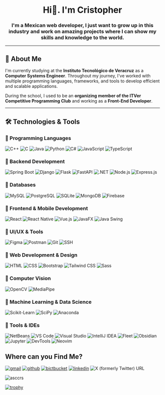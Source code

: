 # <h1 align="center">Hi👋. I'm Cristopher</h1>

<h3 align="center">I'm a Mexican web developer, I just want to grow up in this industry and work on amazing projects where I can show my skills and knowledge to the world.</h3>

---

## 🚀 About Me  
I'm currently studying at the **Instituto Tecnológico de Veracruz** as a **Computer Systems Engineer**. Throughout my journey, I've worked with multiple programming languages, frameworks, and tools to develop efficient and scalable applications.  

During the school, I used to be an **organizing member of the ITVer Competitive Programming Club** and working as a **Front-End Developer**.  

---

## 🛠 Technologies & Tools  

### 🔹 Programming Languages  
![C++](https://img.shields.io/badge/C++-00599C?style=for-the-badge&logo=cplusplus&logoColor=white)  ![C](https://img.shields.io/badge/C-00599C?style=for-the-badge&logo=c&logoColor=white)  ![Java](https://img.shields.io/badge/Java-ED8B00?style=for-the-badge&logo=java&logoColor=white)  ![Python](https://img.shields.io/badge/Python-3776AB?style=for-the-badge&logo=python&logoColor=white)  ![C#](https://img.shields.io/badge/C%23-239120?style=for-the-badge&logo=csharp&logoColor=white)  ![JavaScript](https://img.shields.io/badge/JavaScript-F7DF1E?style=for-the-badge&logo=javascript&logoColor=black)  ![TypeScript](https://img.shields.io/badge/TypeScript-3178C6?style=for-the-badge&logo=typescript&logoColor=white)  

### 🔹 Backend Development  
![Spring Boot](https://img.shields.io/badge/Spring_Boot-6DB33F?style=for-the-badge&logo=spring&logoColor=white)  ![Django](https://img.shields.io/badge/Django-092E20?style=for-the-badge&logo=django&logoColor=white)  ![Flask](https://img.shields.io/badge/Flask-000000?style=for-the-badge&logo=flask&logoColor=white)  ![FastAPI](https://img.shields.io/badge/FastAPI-009688?style=for-the-badge&logo=fastapi&logoColor=white)  ![.NET](https://img.shields.io/badge/.NET-512BD4?style=for-the-badge&logo=dotnet&logoColor=white)  ![Node.js](https://img.shields.io/badge/Node.js-43853D?style=for-the-badge&logo=node.js&logoColor=white)  ![Express.js](https://img.shields.io/badge/Express.js-404D59?style=for-the-badge)  

### 🔹 Databases  
![MySQL](https://img.shields.io/badge/MySQL-4479A1?style=for-the-badge&logo=mysql&logoColor=white)  ![PostgreSQL](https://img.shields.io/badge/PostgreSQL-316192?style=for-the-badge&logo=postgresql&logoColor=white)  ![SQLite](https://img.shields.io/badge/SQLite-003B57?style=for-the-badge&logo=sqlite&logoColor=white)  ![MongoDB](https://img.shields.io/badge/MongoDB-4EA94B?style=for-the-badge&logo=mongodb&logoColor=white)  ![Firebase](https://img.shields.io/badge/Firebase-FFCA28?style=for-the-badge&logo=firebase&logoColor=black)  

### 🔹 Frontend & Mobile Development  
![React](https://img.shields.io/badge/React-61DAFB?style=for-the-badge&logo=react&logoColor=black)  ![React Native](https://img.shields.io/badge/React_Native-61DAFB?style=for-the-badge&logo=react&logoColor=black)  ![Vue.js](https://img.shields.io/badge/Vue.js-4FC08D?style=for-the-badge&logo=vue.js&logoColor=white)  ![JavaFX](https://img.shields.io/badge/JavaFX-FF7800?style=for-the-badge&logo=java&logoColor=white)  ![Java Swing](https://img.shields.io/badge/Java_Swing-007396?style=for-the-badge&logo=java&logoColor=white)  

### 🔹 UI/UX & Tools  
![Figma](https://img.shields.io/badge/Figma-F24E1E?style=for-the-badge&logo=figma&logoColor=white)  ![Postman](https://img.shields.io/badge/Postman-FF6C37?style=for-the-badge&logo=postman&logoColor=white)  ![Git](https://img.shields.io/badge/Git-F05032?style=for-the-badge&logo=git&logoColor=white)  ![SSH](https://img.shields.io/badge/SSH-4EAA25?style=for-the-badge&logo=gnubash&logoColor=white)  

### 🔹 Web Development & Design  
![HTML](https://img.shields.io/badge/HTML5-E34F26?style=for-the-badge&logo=html5&logoColor=white)  ![CSS](https://img.shields.io/badge/CSS3-1572B6?style=for-the-badge&logo=css3&logoColor=white)  ![Bootstrap](https://img.shields.io/badge/Bootstrap-7952B3?style=for-the-badge&logo=bootstrap&logoColor=white)  ![Tailwind CSS](https://img.shields.io/badge/Tailwind_CSS-38B2AC?style=for-the-badge&logo=tailwind-css&logoColor=white)  ![Sass](https://img.shields.io/badge/Sass-CC6699?style=for-the-badge&logo=sass&logoColor=white)  

### 🔹 Computer Vision  
![OpenCV](https://img.shields.io/badge/OpenCV-5C3EE8?style=for-the-badge&logo=opencv&logoColor=white)  ![MediaPipe](https://img.shields.io/badge/MediaPipe-FF6F00?style=for-the-badge&logo=mediapipe&logoColor=white)  


### 🔹 Machine Learning & Data Science  
![Scikit-Learn](https://img.shields.io/badge/Scikit--Learn-F7931E?style=for-the-badge&logo=scikitlearn&logoColor=white)  ![SciPy](https://img.shields.io/badge/SciPy-8CAAE6?style=for-the-badge&logo=scipy&logoColor=white)  ![Anaconda](https://img.shields.io/badge/Anaconda-44A833?style=for-the-badge&logo=anaconda&logoColor=white)  

### 🔹 Tools & IDEs  
![NetBeans](https://img.shields.io/badge/Apache_NetBeans-1B6AC6?style=for-the-badge&logo=apache-netbeans-ide&logoColor=white) ![VS Code](https://img.shields.io/badge/Visual_Studio_Code-0078D4?style=for-the-badge&logo=visual-studio-code&logoColor=white) ![Visual Studio](https://img.shields.io/badge/Visual_Studio_2022-5C2D91?style=for-the-badge&logo=visual-studio&logoColor=white)  ![IntelliJ IDEA](https://img.shields.io/badge/IntelliJ_IDEA-000000?style=for-the-badge&logo=intellij-idea&logoColor=white)  ![Fleet](https://img.shields.io/badge/Fleet-000000?style=for-the-badge&logo=jetbrains&logoColor=white)  ![Obsidian](https://img.shields.io/badge/Obsidian-483699?style=for-the-badge&logo=obsidian&logoColor=white)  ![Jupyter](https://img.shields.io/badge/Jupyter_Notebooks-F37626?style=for-the-badge&logo=jupyter&logoColor=white)  ![DevTools](https://img.shields.io/badge/DevTools-4285F4?style=for-the-badge&logo=google-chrome&logoColor=white)  ![Neovim](https://img.shields.io/badge/Neovim-57A143?style=for-the-badge&logo=neovim&logoColor=white)


## Where can you Find Me?
[![gmail](https://img.shields.io/badge/Gmail-D14836?style=for-the-badge&logo=gmail&logoColor=white)](mailto:cristoe2003@gmail.com?Subject=Request%20Mission) [![github](https://img.shields.io/badge/GitHub-100000?style=for-the-badge&logo=github&logoColor=white)](https://github.com/AscCrs) [![bictbucket](https://img.shields.io/badge/Bitbucket-0747a6?style=for-the-badge&logo=bitbucket&logoColor=white)](https://bitbucket.org/AscCrs/) [![linkedin](https://img.shields.io/badge/LinkedIn-0077B5?style=for-the-badge&logo=linkedin&logoColor=white)](https://www.linkedin.com/in/cristopher-eduardo-ascencio-cruz-241b70213/) ![X (formerly Twitter) URL](https://img.shields.io/twitter/url?url=https%3A%2F%2Ftwitter.com%2FCristopherAsc10&style=for-the-badge&logo=x&logoColor=white)

<p align="left"> <img src="https://komarev.com/ghpvc/?username=asccrs&label=Profile%20views&color=0e75b6&style=flat" alt="asccrs" /> </p>

[![trophy](https://github-profile-trophy.vercel.app/?username=asccrs)](https://github.com/ryo-ma/github-profile-trophy)